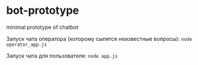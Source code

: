 # bot-prototype
minimal prototype of chatbot

Запуск чата оператора (которому сыпятся неизвестные вопросы):
`node operator_app.js`

Запуск чата для пользователя:
`node app.js`
